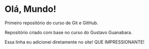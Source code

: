 # Olá, Mundo!
 Primeiro repositório do curso de Git e GitHub.

 Repositório criado com base no curso do Gustavo Guanabara.

Essa linha eu adicionei diretamente no site! QUE IMPRESSIONANTE!
